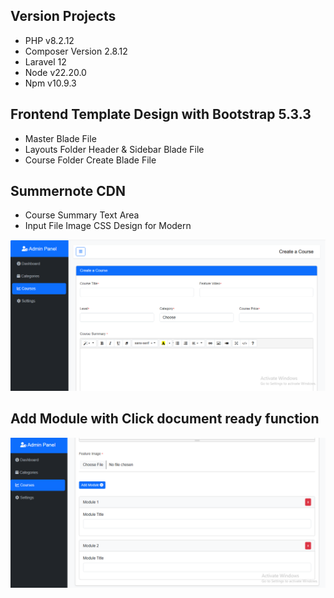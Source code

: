 

## Version Projects

- PHP v8.2.12
- Composer Version 2.8.12
- Laravel 12
- Node v22.20.0
- Npm v10.9.3

## Frontend Template Design with Bootstrap 5.3.3

- Master Blade File
- Layouts Folder Header & Sidebar Blade File
- Course Folder Create Blade File

## Summernote CDN

- Course Summary Text Area
- Input File Image CSS Design for Modern

![image alt](https://github.com/IliusSagar/softvence-task-assignment/blob/33d529c572cc7bc488b742d055e1e0e8d61ef9d0/Screenshot-111.png)

## Add Module with Click document ready function

![image alt](https://github.com/IliusSagar/softvence-task-assignment/blob/71b25b61ce4246177b38b1e937a0da0958b35942/Screenshot-112.png)



